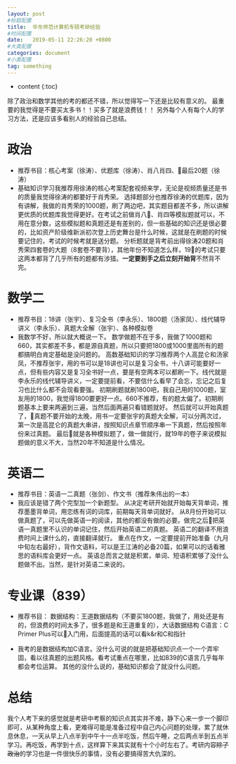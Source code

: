 ```yaml
---
layout: post
#标题配置
title:  华东师范计算机专硕考研经验
#时间配置
date:   2019-05-11 22:26:20 +0800
#大类配置
categories: document
#小类配置
tag: something
---
```


* content
{:toc}



除了政治和数学其他的考的都还不错，所以觉得写一下还是比较有意义的。
最重要的我觉得是不要买太多书！！买多了就是浪费钱！！
另外每个人有每个人的学习方法，还是应该多看别人的经验自己总结。
# 政治
- 推荐书目：核心考案（徐涛）、优题库（徐涛）、肖八肖四、最后20题（徐涛）
- 基础知识学习我推荐用徐涛的核心考案配套视频来学，无论是视频质量还是书的质量我觉得徐涛的都要好于肖秀荣。
选择题部分也推荐徐涛的优题库，因为有讲解，我做的肖秀荣的1000题，刷了两边吧，其实题目都差不多，所以讲解更优质的优题库我觉得更好。在考试之前做肖八、肖四等模拟题就可以，不用在意分数，这些模拟题和真题还是有差别的，但一些基础的知识还是很必要的，比如资产阶级维新派初次登上历史舞台是什么时候，这就是在刷题的时候要记住的，考试的时候考就是送分题。
分析题就是背考前出得徐涛20题和肖秀荣四套卷的大题（8套卷不要背），其他年份不知道怎么样，19的考试只要这两本都背了几乎所有的题都有涉猎。**一定要到手之后立刻开始背**不然背不完。

# 数学二
- 推荐书目：18讲（张宇）、复习全书（李永乐）、1800题（汤家凤）、线代辅导讲义（李永乐）、真题大全解（张宇）、各种模拟卷
- 我数学不好，所以就大概说一下。
数学做题不在于多，我做了1000题和660，其实都差不多，都是源自真题，所以只要把1800或1000里面所有的题都搞明白肯定基础是没问题的。
高数基础知识的学习推荐两个人高昆仑和汤家凤，不推荐张宇，用的书可以是18讲也可以是复习全书，十八讲可能要好一点，但有些内容又是复习全书好一点，要是有空两本可以都刷一下。线代就是李永乐的线代辅导讲义，一定要提前看，不要信什么看早了会忘，忘记之后复习也比什么都不会现看要强。
初期刷题就刷1800吧，我自己用的1000题，室友用的1800，我觉得1800要更好一点。660不推荐，有的题太偏了。初期刷题基本上要来两遍到三遍，当然后面两遍只看错题就好。
然后就可以开始真题了，真题不要开始的太晚，用书一定要张宇的真题大全解，可以分两次过，第一次是高昆仑的真题大串讲，按照知识点章节顺序串一下真题，然后按照年份来过真题。
最后就是各种模拟题了，做一做就行，就19年的卷子来说模拟题做的意义不大，当然20年不知道是什么情况。

# 英语二
- 推荐书目：英语一二真题（张剑）、作文书（推荐朱伟出的一本）
- 我应该是错了两个完型加一个新题型。
从决定考研开始就开始每天背单词，推荐墨墨背单词，用恋练有词的词库，前期每天背单词就好。
从8月份开始可以做真题了，可以先做英语一的阅读，其他的都没有做的必要。做完之后把英语一真题里不认识的单词记住，然后开始英语二的真题。
英语二的翻译不用浪费时间上课什么的，直接翻译就行。
重点在作文，一定要提前开始准备（九月中旬左右最好），背作文语料，可以是王江涛的必备20篇，如果可以的话看雅思的语料库会更好一点。
英语总而言之就是积累，单词、短语积累够了没什么题做不出。当然，是针对英语二来说的。

# 专业课（839）
- 推荐书目：
数据结构：王道数据结构（不要买1800题，我做了，用处还是有的，但浪费的时间太多了，很多题是和王道重复的），大话数据结构
C语言：C Primer Plus可以入门用，后面提高的话可以看k&r和C和指针

- 我考的是数据结构加C语言。没什么可说的就是把基础知识点一个一个弄牢固，看以往真题的出题风格。看考试重点在哪里，比如839的C语言几乎每年都会考位运算。
其他的没什么说的，基础知识都会了就没什么问题。

# 总结
我个人考下来的感觉就是考研中考察的知识点其实并不难，静下心来一步一个脚印即可，从某种角度上看，更难得可能是准备过程中自己内心问题的处理，累了就休息休息，一天从早上八点半到中午十一点半吃饭，然后午睡，之后两点半到五点半学习。再吃饭，再学到十点，这样算下来其实就有十个小时左右了。考研内容~~除了政治~~的学习也是一件很快乐的事情，没有必要搞得苦大仇深的。
